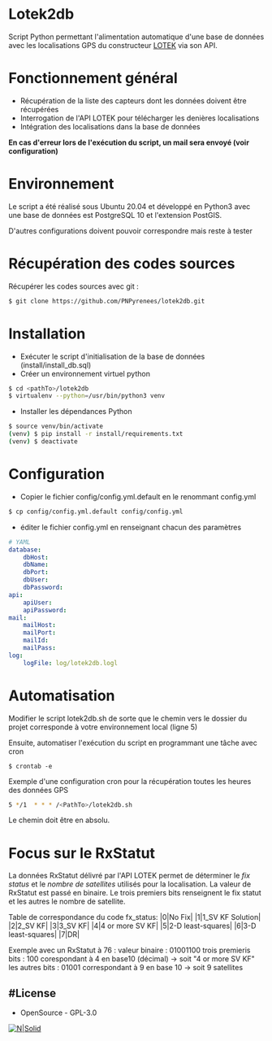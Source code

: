# Lotek2db
Script Python permettant l'alimentation automatique d'une base de données avec les localisations GPS du constructeur  [LOTEK] via son API.

# Fonctionnement général
- Récupération de la liste des capteurs dont les données doivent être récupérées
- Interrogation de l'API LOTEK pour télécharger les denières localisations
- Intégration des localisations dans la base de données

**En cas d'erreur lors de l'exécution du script, un mail sera envoyé (voir configuration)**

# Environnement
Le script a été réalisé sous Ubuntu 20.04 et développé en Python3 avec une base de données est PostgreSQL 10 et l'extension PostGIS.

D'autres configurations doivent pouvoir correspondre mais reste à tester

# Récupération des codes sources
Récupérer les codes sources avec git :
```sh
$ git clone https://github.com/PNPyrenees/lotek2db.git
```

# Installation
 - Exécuter le script d'initialisation de la base de données (install/install_db.sql)
 - Créer un environnement virtuel python
```sh
$ cd <pathTo>/lotek2db
$ virtualenv --python=/usr/bin/python3 venv
```
 - Installer les dépendances Python
```sh
$ source venv/bin/activate
(venv) $ pip install -r install/requirements.txt
(venv) $ deactivate
```
 
# Configuration
 - Copier le fichier config/config.yml.default en le renommant config.yml
```sh
$ cp config/config.yml.default config/config.yml
```
 - éditer le fichier config.yml en renseignant chacun des paramètres
```yaml
# YAML
database:
    dbHost: 
    dbName: 
    dbPort: 
    dbUser: 
    dbPassword: 
api:
    apiUser: 
    apiPassword: 
mail:
    mailHost: 
    mailPort: 
    mailId: 
    mailPass: 
log:
    logFile: log/lotek2db.logl
```

# Automatisation
Modifier le script lotek2db.sh de sorte que le chemin vers le dossier du projet corresponde à votre environnement local (ligne 5)

Ensuite, automatiser l'exécution du script en programmant une tâche avec cron
```
$ crontab -e 
```

Exemple d'une configuration cron pour la récupération toutes les heures des données GPS
```sh
5 */1  * * * /<PathTo>/lotek2db.sh
```
Le chemin doit être en absolu.

# Focus sur le RxStatut

La données RxStatut délivré par l'API LOTEK permet de déterminer le *fix status* et le *nombre de satellites* utilisés pour la localisation.
La valeur de RxStatut est passé en binaire.
Le trois premiers bits renseignent le fix statut et les autres le nombre de satellite.

Table de correspondance du code fx_status:
|0|No Fix|
|1|1_SV KF Solution|
|2|2_SV KF|
|3|3_SV KF|
|4|4 or more SV KF|
|5|2-D least-squares|
|6|3-D least-squares|
|7|DR|

Exemple avec un RxStatut à 76 :
        valeur binaire : 01001100
        trois premieris bits : 100 corespondant à 4 en base10 (décimal) -> soit "4 or more SV KF"
        les autres bits : 01001 correspondant à 9 en base 10 -> soit 9 satellites


#License
----
 - OpenSource - GPL-3.0
 
[![N|Solid](http://www.pyrenees-parcnational.fr/sites/parc-pyrenees.com/files/logo_pnp.jpg)](http://www.pyrenees-parcnational.fr)

   [LOTEK]: <https://www.lotek.com/>
